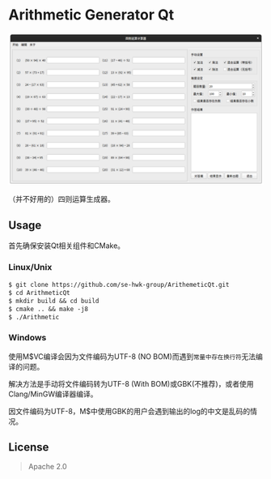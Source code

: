 # Arithmetic Generator Qt

![](images/screenshot.png)

（并不好用的）四则运算生成器。

## Usage

首先确保安装Qt相关组件和CMake。

### Linux/Unix

```
$ git clone https://github.com/se-hwk-group/ArithemeticQt.git
$ cd ArithmeticQt
$ mkdir build && cd build
$ cmake .. && make -j8
$ ./Arithmetic
```

### Windows

使用M$VC编译会因为文件编码为UTF-8 (NO BOM)而遇到`常量中存在换行符`无法编译的问题。

解决方法是手动将文件编码转为UTF-8 (With BOM)或GBK(不推荐)，或者使用Clang/MinGW编译器编译。

因文件编码为UTF-8，M$中使用GBK的用户会遇到输出的log的中文是乱码的情况。

## License

> Apache 2.0
